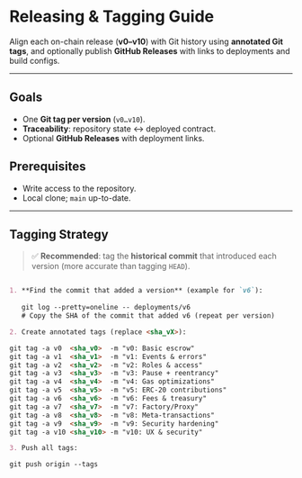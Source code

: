 # Releasing & Tagging Guide

Align each on-chain release (**v0–v10**) with Git history using **annotated Git tags**, and optionally publish **GitHub Releases** with links to deployments and build configs.

---

## Goals
- One **Git tag per version** (`v0…v10`).
- **Traceability**: repository state ↔ deployed contract.
- Optional **GitHub Releases** with deployment links.

## Prerequisites
- Write access to the repository.
- Local clone; `main` up-to-date.

---

## Tagging Strategy

> ✅ **Recommended**: tag the **historical commit** that introduced each version (more accurate than tagging `HEAD`).

```markdown

1. **Find the commit that added a version** (example for `v6`):
   
   git log --pretty=oneline -- deployments/v6
   # Copy the SHA of the commit that added v6 (repeat per version)

2. Create annotated tags (replace <sha_vX>):

git tag -a v0  <sha_v0>  -m "v0: Basic escrow"
git tag -a v1  <sha_v1>  -m "v1: Events & errors"
git tag -a v2  <sha_v2>  -m "v2: Roles & access"
git tag -a v3  <sha_v3>  -m "v3: Pause + reentrancy"
git tag -a v4  <sha_v4>  -m "v4: Gas optimizations"
git tag -a v5  <sha_v5>  -m "v5: ERC-20 contributions"
git tag -a v6  <sha_v6>  -m "v6: Fees & treasury"
git tag -a v7  <sha_v7>  -m "v7: Factory/Proxy"
git tag -a v8  <sha_v8>  -m "v8: Meta-transactions"
git tag -a v9  <sha_v9>  -m "v9: Security hardening"
git tag -a v10 <sha_v10> -m "v10: UX & security"

3. Push all tags:

git push origin --tags

```
